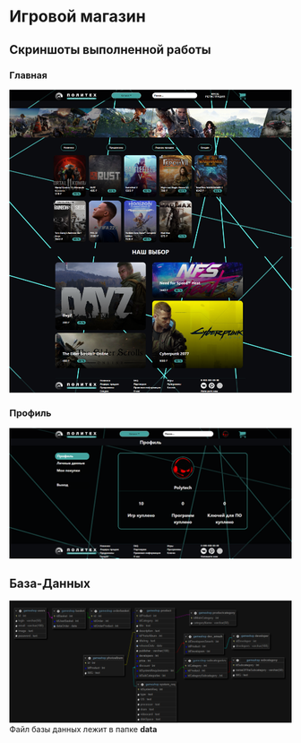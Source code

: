 # Игровой магазин

## Скриншоты выполненной работы
### Главная
![Главная](https://github.com/frazel3108/polytech_game/blob/main/data/%D0%93%D0%BB%D0%B0%D0%B2%D0%BD%D0%B0%D1%8F.png)
### Профиль
![Профиль](https://github.com/frazel3108/polytech_game/blob/main/data/%D0%9F%D1%80%D0%BE%D1%84%D0%B8%D0%BB%D1%8C.png)

## База-Данных
![База данных](https://github.com/frazel3108/polytech_game/blob/main/data/%D0%91%D0%B0%D0%B7%D0%B0-%D0%94%D0%B0%D0%BD%D0%BD%D1%8B%D1%85.png)
Файл базы данных лежит в папке **data**
